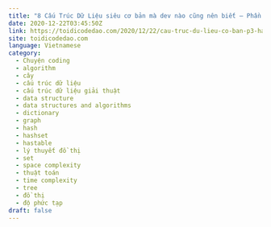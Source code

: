 ```yaml
---
title: "8 Cấu Trúc Dữ Liệu siêu cơ bản mà dev nào cũng nên biết – Phần 3: HashTable và Set, Graph và Tree"
date: 2020-12-22T03:45:50Z
link: https://toidicodedao.com/2020/12/22/cau-truc-du-lieu-co-ban-p3-hashtable-va-set-graph-va-tree/?utm_medium=RSS&utm_source=news.12bit.vn
site: toidicodedao.com
language: Vietnamese
category:
  - Chuyện coding
  - algorithm
  - cây
  - cấu trúc dữ liệu
  - cấu trúc dữ liệu giải thuật
  - data structure
  - data structures and algorithms
  - dictionary
  - graph
  - hash
  - hashset
  - hastable
  - lý thuyết đồ thị
  - set
  - space complexity
  - thuật toán
  - time complexity
  - tree
  - đồ thị
  - độ phức tạp
draft: false
---
```

